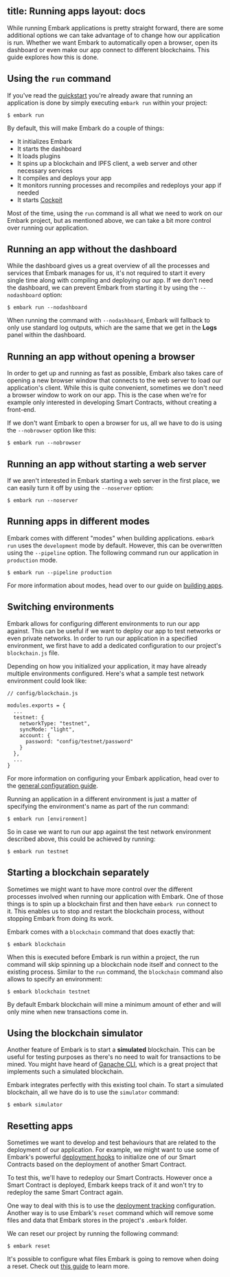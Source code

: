 title: Running apps
layout: docs
---

While running Embark applications is pretty straight forward, there are some additional options we can take advantage of to change how our application is run. Whether we want Embark to automatically open a browser, open its dashboard or even make our app connect to different blockchains. This guide explores how this is done.

## Using the `run` command

If you've read the [quickstart](quick_start.html) you're already aware that running an application is done by simply executing `embark run` within your project:

```
$ embark run
```

By default, this will make Embark do a couple of things:

- It initializes Embark
- It starts the dashboard
- It loads plugins
- It spins up a blockchain and IPFS client, a web server and other necessary services
- It compiles and deploys your app
- It monitors running processes and recompiles and redeploys your app if needed
- It starts [Cockpit](/docs/cockpit_introduction.html)

Most of the time, using the `run` command is all what we need to work on our Embark project, but as mentioned above, we can take a bit more control over running our application.

## Running an app without the dashboard

While the dashboard gives us a great overview of all the processes and services that Embark manages for us, it's not required to start it every single time along with compiling and deploying our app. If we don't need the dashboard, we can prevent Embark from starting it by using the `--nodashboard` option:

```
$ embark run --nodashboard
```

When running the command with `--nodashboard`, Embark will fallback to only use standard log outputs, which are the same that we get in the **Logs** panel within the dashboard.

## Running an app without opening a browser

In order to get up and running as fast as possible, Embark also takes care of opening a new browser window that connects to the web server to load our application's client. While this is quite convenient, sometimes we don't need a browser window to work on our app. This is the case when we're for example only interested in developing Smart Contracts, without creating a front-end.

If we don't want Embark to open a browser for us, all we have to do is using the `--nobrowser` option like this:


```
$ embark run --nobrowser
```


## Running an app without starting a web server

If we aren't interested in Embark starting a web server in the first place, we can easily turn it off by using the `--noserver` option:

```
$ embark run --noserver
```

## Running apps in different modes

Embark comes with different "modes" when building applications. `embark run` uses the `development` mode by default. However, this can be overwritten using the `--pipeline` option. The following command run our application in `production` mode.

```
$ embark run --pipeline production
```

For more information about modes, head over to our guide on [building apps](pipeline_and_webpack.html).

## Switching environments

Embark allows for configuring different environments to run our app against. This can be useful if we want to deploy our app to test networks or even private networks. In order to run our application in a specified environment, we first have to add a dedicated configuration to our project's `blockchain.js` file. 

Depending on how you initialized your application, it may have already multiple environments configured. Here's what a sample test network environment could look like:

```
// config/blockchain.js

modules.exports = {
  ...
  testnet: {
    networkType: "testnet",
    syncMode: "light",
    account: {
      password: "config/testnet/password"
    }
  },
  ...
}
```

For more information on configuring your Embark application, head over to the [general configuration guide](configuration.html).

Running an application in a different environment is just a matter of specifying the environment's name as part of the run command:

```
$ embark run [environment]
```

So in case we want to run our app against the test network environment described above, this could be achieved by running:

```
$ embark run testnet
```

## Starting a blockchain separately

Sometimes we might want to have more control over the different processes involved when running our application with Embark. One of those things is to spin up a blockchain first and then have `embark run` connect to it. This enables us to stop and restart the blockchain process, without stopping Embark from doing its work.

Embark comes with a `blockchain` command that does exactly that:

```
$ embark blockchain
```

When this is executed before Embark is run within a project, the run command will skip spinning up a blockchain node itself and connect to the existing process. Similar to the `run` command, the `blockchain` command also allows to specify an environment:

```
$ embark blockchain testnet
```

By default Embark blockchain will mine a minimum amount of ether and will only mine when new transactions come in.

## Using the blockchain simulator

Another feature of Embark is to start a **simulated** blockchain. This can be useful for testing purposes as there's no need to wait for transactions to be mined. You might have heard of [Ganache CLI](https://truffleframework.com/docs/ganache/quickstart), which is a great project that implements such a simulated blockchain.

Embark integrates perfectly with this existing tool chain. To start a simulated blockchain, all we have do is to use the `simulator` command:

```
$ embark simulator
```

## Resetting apps

Sometimes we want to develop and test behaviours that are related to the deployment of our application. For example, we might want to use some of Embark's powerful [deployment hooks](/docs/contracts_configuration.html#Deployment-hooks) to initialize one of our Smart Contracts based on the deployment of another Smart Contract.

To test this, we'll have to redeploy our Smart Contracts. However once a Smart Contract is deployed, Embark keeps track of it and won't try to redeploy the same Smart Contract again.

One way to deal with this is to use the [deployment tracking](/docs/contracts_configuration.html#Deployment-tracking) configuration. Another way is to use Embark's `reset` command which will remove some files and data that Embark stores in the project's `.embark` folder.

We can reset our project by running the following command:

```
$ embark reset
```

It's possible to configure what files Embark is going to remove when doing a reset. Check out [this guide](/docs/configuration.html#Configuring-Embark’s-reset-command) to learn more.
